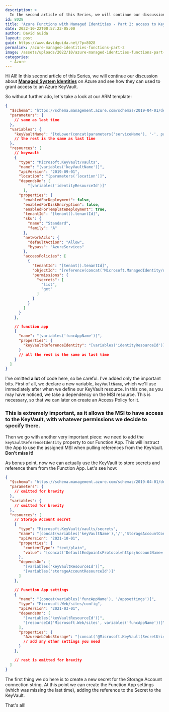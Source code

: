 ```yaml
---
description: >
  In the second article of this Series, we will continue our discussion about **Managed System Identities**, on Azure and how they can used to grant access to an Azure KeyVault.
id: 8028
title: 'Azure Functions with Managed Identities - Part 2: access to KeyVaults'
date: 2022-10-22T00:57:23-05:00
author: David Guida
layout: post
guid: https://www.davidguida.net/?p=8028
permalink: /azure-managed-identities-functions-part-2
image: /assets/uploads/2022/10/azure-managed-identities-functions-part-2.jpg
categories:  
  - Azure
---
```


Hi All! In this second article of this Series, we will continue our discussion about <a href='/azure-managed-identities-functions-part-1' target='_blank'>**Managed System Identities**</a> on Azure and see how they can used to grant access to an Azure KeyVault.

So without further ado, let's take a look at our ARM template:

```json
{
  "$schema": "https://schema.management.azure.com/schemas/2019-04-01/deploymentTemplate.json#",
  "parameters": {    
    // same as last time
  },
  "variables": {
    "keyVaultName": "[toLower(concat(parameters('serviceName'), '-', parameters('environment')))]"
    // the rest is the same as last time
  },
  "resources": [
    // keyvault
    {
      "type": "Microsoft.KeyVault/vaults",
      "name": "[variables('keyVaultName')]",
      "apiVersion": "2019-09-01",
      "location": "[parameters('location')]",
      "dependsOn": [
          "[variables('identityResourceId')]"
        ],
      "properties": {
        "enabledForDeployment": false,
        "enabledForDiskEncryption": false,
        "enabledForTemplateDeployment": true,
        "tenantId": "[tenant().tenantId]",     
        "sku": {
          "name": "Standard",
          "family": "A"
        },
        "networkAcls": {
          "defaultAction": "Allow",
          "bypass": "AzureServices"
        },
        "accessPolicies": [             
          {
            "tenantId": "[tenant().tenantId]",   
            "objectId": "[reference(concat('Microsoft.ManagedIdentity/userAssignedIdentities/', variables('identityName')), '2018-11-30').principalId]",
            "permissions": {
              "secrets": [
                "list",
                "get"
              ]
            }
          }
        ]
      }
    },

    // function app
    {
      "name": "[variables('funcAppName')]",            
      "properties": {
        "keyVaultReferenceIdentity": "[variables('identityResourceId')]"
      }
      // all the rest is the same as last time
    }
  ]
}
```
I've omitted __a lot__ of code here, so be careful. I've added only the important bits. First of all, we declare a new variable, `keyVaultName`, which we'll use immediately after when we define our KeyVault resource. In this one, as you may have noticed, we take a dependency on the MSI resource. This is necessary, so that we can later on create an Access Policy for it. 

### This is extremely important, as it allows the MSI to have access to the KeyVault, with whatever permissions we decide to specify there.

Then we go with another very important piece: we need to add the `keyVaultReferenceIdentity` property to our Function App. 
This will instruct the App to use the assigned MSI when pulling references from the KeyVault. **Don't miss it!**

As bonus point, now we can actually use the KeyVault to store secrets and reference them from the Function App. Let's see how:

```json
{
  "$schema": "https://schema.management.azure.com/schemas/2019-04-01/deploymentTemplate.json#",
  "parameters": {    
    // omitted for brevity
  },
  "variables": {    
    // omitted for brevity
  },
  "resources": [
    // Storage Account secret
    {
      "type": "Microsoft.KeyVault/vaults/secrets",
      "name": "[concat(variables('keyVaultName'),'/','StorageAccountConnStr')]",
      "apiVersion": "2021-10-01",
      "properties": {
        "contentType": "text/plain",
        "value": "[concat('DefaultEndpointsProtocol=https;AccountName=', variables('storageAccountName'), ';AccountKey=', listKeys(variables('storageAccountResourceId'), '2017-10-01').keys[0].value, ';EndpointSuffix=', 'core.windows.net')]"
      },
      "dependsOn": [
        "[variables('keyVaultResourceId')]",
        "[variables('storageAccountResourceId')]"
      ]
    },

    // Function App settings
    {
      "name": "[concat(variables('funcAppName'), '/appsettings')]",
      "type": "Microsoft.Web/sites/config",
      "apiVersion": "2021-03-01",
      "dependsOn": [
        "[variables('keyVaultResourceId')]",        
        "[resourceId('Microsoft.Web/sites', variables('funcAppName'))]"        
      ],
      "properties": {
        "AzureWebJobsStorage": "[concat('@Microsoft.KeyVault(SecretUri=https://', variables('keyVaultName'), '.vault.azure.net/secrets/StorageAccountConnStr)')]",
        // add any other settings you need
      }
    },

    // rest is omitted for brevity
  ]
}
```
The first thing we do here is to create a new secret for the Storage Account connection string. At this point we can create the Function App settings (which was missing the last time), adding the reference to the Secret to the KeyVault.

That's all!